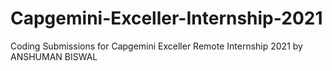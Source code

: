 # Capgemini-Exceller-Internship-2021
Coding Submissions for Capgemini Exceller Remote Internship 2021 by ANSHUMAN BISWAL
